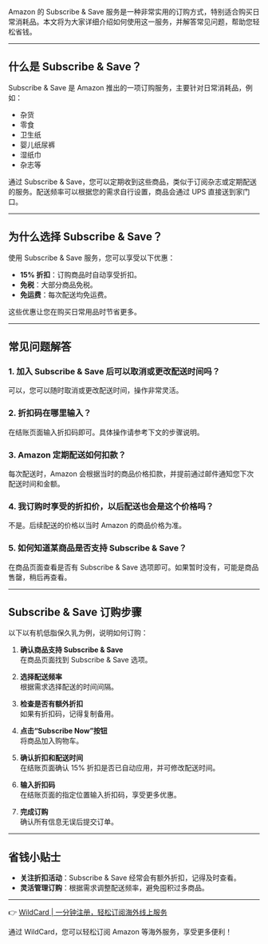 Amazon 的 Subscribe & Save 服务是一种非常实用的订购方式，特别适合购买日常消耗品。本文将为大家详细介绍如何使用这一服务，并解答常见问题，帮助您轻松省钱。

---

## 什么是 Subscribe & Save？

Subscribe & Save 是 Amazon 推出的一项订购服务，主要针对日常消耗品，例如：

- 杂货
- 零食
- 卫生纸
- 婴儿纸尿裤
- 湿纸巾
- 杂志等

通过 Subscribe & Save，您可以定期收到这些商品，类似于订阅杂志或定期配送的服务。配送频率可以根据您的需求自行设置，商品会通过 UPS 直接送到家门口。

---

## 为什么选择 Subscribe & Save？

使用 Subscribe & Save 服务，您可以享受以下优惠：

- **15% 折扣**：订购商品时自动享受折扣。
- **免税**：大部分商品免税。
- **免运费**：每次配送均免运费。

这些优惠让您在购买日常用品时节省更多。

---

## 常见问题解答

### 1. 加入 Subscribe & Save 后可以取消或更改配送时间吗？
可以，您可以随时取消或更改配送时间，操作非常灵活。

### 2. 折扣码在哪里输入？
在结账页面输入折扣码即可。具体操作请参考下文的步骤说明。

### 3. Amazon 定期配送如何扣款？
每次配送时，Amazon 会根据当时的商品价格扣款，并提前通过邮件通知您下次配送时间和金额。

### 4. 我订购时享受的折扣价，以后配送也会是这个价格吗？
不是。后续配送的价格以当时 Amazon 的商品价格为准。

### 5. 如何知道某商品是否支持 Subscribe & Save？
在商品页面查看是否有 Subscribe & Save 选项即可。如果暂时没有，可能是商品售罄，稍后再查看。

---

## Subscribe & Save 订购步骤

以下以有机低脂保久乳为例，说明如何订购：

1. **确认商品支持 Subscribe & Save**  
   在商品页面找到 Subscribe & Save 选项。

2. **选择配送频率**  
   根据需求选择配送的时间间隔。

3. **检查是否有额外折扣**  
   如果有折扣码，记得复制备用。

4. **点击“Subscribe Now”按钮**  
   将商品加入购物车。

5. **确认折扣和配送时间**  
   在结账页面确认 15% 折扣是否已自动应用，并可修改配送时间。

6. **输入折扣码**  
   在结账页面的指定位置输入折扣码，享受更多优惠。

7. **完成订购**  
   确认所有信息无误后提交订单。

---

## 省钱小贴士

- **关注折扣活动**：Subscribe & Save 经常会有额外折扣，记得及时查看。
- **灵活管理订购**：根据需求调整配送频率，避免囤积过多商品。

---

👉 [WildCard | 一分钟注册，轻松订阅海外线上服务](https://bit.ly/bewildcard)

通过 WildCard，您可以轻松订阅 Amazon 等海外服务，享受更多便利！